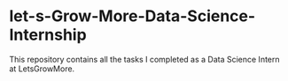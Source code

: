 # let-s-Grow-More-Data-Science-Internship
This repository contains all the tasks I completed as a Data Science Intern at LetsGrowMore.
